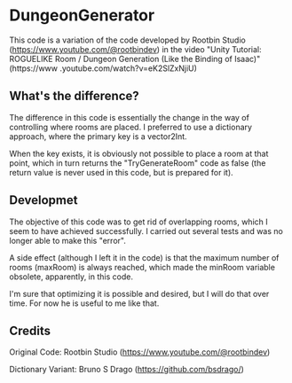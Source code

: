 # DungeonGenerator
This code is a variation of the code developed by Rootbin Studio (https://www.youtube.com/@rootbindev) in the video "Unity Tutorial: ROGUELIKE Room / Dungeon Generation (Like the Binding of Isaac)" (https://www .youtube.com/watch?v=eK2SlZxNjiU)

## What's the difference?
The difference in this code is essentially the change in the way of controlling where rooms are placed. I preferred to use a dictionary approach, where the primary key is a vector2Int.

When the key exists, it is obviously not possible to place a room at that point, which in turn returns the "TryGenerateRoom" code as false (the return value is never used in this code, but is prepared for it).
    
## Developmet
The objective of this code was to get rid of overlapping rooms, which I seem to have achieved successfully. I carried out several tests and was no longer able to make this "error".

A side effect (although I left it in the code) is that the maximum number of rooms (maxRoom) is always reached, which made the minRoom variable obsolete, apparently, in this code.

I'm sure that optimizing it is possible and desired, but I will do that over time. For now he is useful to me like that.

## Credits

Original Code: Rootbin Studio (https://www.youtube.com/@rootbindev)

Dictionary Variant: Bruno S Drago (https://github.com/bsdrago/)
